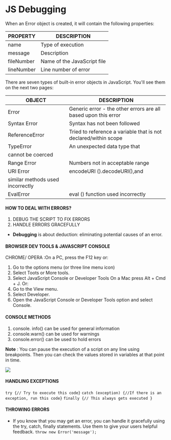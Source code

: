 # JS Debugging

When an Error object is created, it will contain the following properties:

| PROPERTY | DESCRIPTION |
| ------------- | ------------- |
| name | Type of execution |
| message | Description |
| fileNumber | Name of the JavaScript file |
| lineNumber | Line number of error |

There are seven types of built-in error objects in JavaScript. You'll see them on the next two pages:

| OBJECT | DESCRIPTION |
| ------------- | ------------- |
| Error | Generic error - the other errors are all based upon this error |
| Syntax Error | Syntax has not been followed |
| ReferenceError | Tried to reference a variable that is not declared/within scope|
| TypeError | An unexpected data type that
cannot be coerced |
| Range Error | Numbers not in acceptable range |
| URI Error | encodeURI ().decodeURI(),and
similar methods used incorrectly |
| EvalError | eval () function used incorrectly |

#### HOW TO DEAL WITH ERRORS?
1. DEBUG THE SCRIPT TO FIX ERRORS 
2. HANDLE ERRORS GRACEFULLY 

- **Debugging** is about deduction: eliminating potential causes of an error.

#### BROWSER DEV TOOLS & JAVASCRIPT CONSOLE 
CHROME/ OPERA :On a PC, press the F12 key or:
1. Go to the options menu (or three line menu icon)
2. Select Toots or More tools.
3. Select JavaScript Console or Developer Tools On a Mac press Alt + Cmd + J. Or:
4. Go to the View menu.
5. Select Developer.
6. Open the JavaScript Console or Developer Tools option and select Console. 

#### CONSOLE METHODS
1. console. info() can be used for general information
2. console.warn() can be used for warnings
3. console.error() can be used to hold errors

**Note** : You can pause the execution of a script on any line using breakpoints. Then you can check the values stored in variables at that point in time. 

![](https://developers.google.com/web/tools/chrome-devtools/javascript/imgs/sources-annotated.png)

#### HANDLING EXCEPTIONS 

`try {// Try to execute this code}`
`catch (exception) {//If there is an exception, run this code}`
`finally {// This always gets executed }`

#### THROWING ERRORS
- If you know that you may get an error, you can handle it gracefully using the try, catch, finally statements. Use them to give your users helpful feedback. 
`throw new Error('message'); `

 